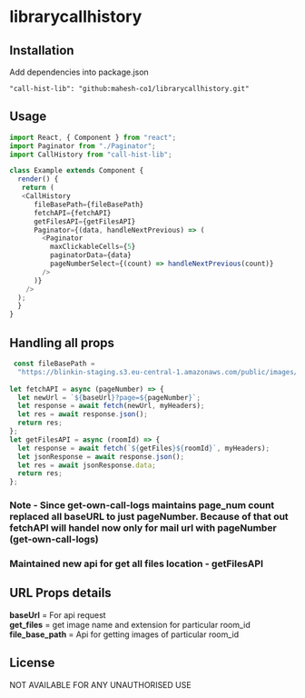 # librarycallhistory

## Installation

Add dependencies into package.json

```INSTALLATION
"call-hist-lib": "github:mahesh-co1/librarycallhistory.git"
```


## Usage

```js
import React, { Component } from "react";
import Paginator from "./Paginator";
import CallHistory from "call-hist-lib";

class Example extends Component {
  render() {
   return (
   <CallHistory
      fileBasePath={fileBasePath}
      fetchAPI={fetchAPI}
      getFilesAPI={getFilesAPI}
      Paginator={(data, handleNextPrevious) => (
        <Paginator
          maxClickableCells={5}
          paginatorData={data}
          pageNumberSelect={(count) => handleNextPrevious(count)}
        />
      )}
    />
  );
  }
}
```
## Handling all props

```js
 const fileBasePath =
  "https://blinkin-staging.s3.eu-central-1.amazonaws.com/public/images/chat_images/";  
  
let fetchAPI = async (pageNumber) => {
  let newUrl = `${baseUrl}?page=${pageNumber}`;
  let response = await fetch(newUrl, myHeaders);
  let res = await response.json();
  return res;
};
let getFilesAPI = async (roomId) => {
  let response = await fetch(`${getFiles}${roomId}`, myHeaders);
  let jsonResponse = await response.json();
  let res = await jsonResponse.data;
  return res;
};

```
### Note - Since get-own-call-logs maintains page_num count replaced all baseURL to just pageNumber. Because of that out fetchAPI will handel now only for mail url with pageNumber (get-own-call-logs)

### Maintained new api for get all files location - getFilesAPI

## URL Props details

**baseUrl** = For api request  
**get_files** = get image name and extension for particular room_id  
**file_base_path** = Api for getting images of particular room_id  

## License
NOT AVAILABLE FOR ANY UNAUTHORISED USE
